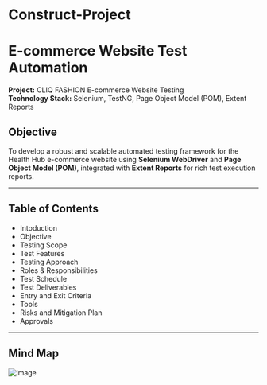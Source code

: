 # Construct-Project
# E-commerce Website Test Automation  
**Project:** CLIQ FASHION E-commerce Website Testing  
**Technology Stack:** Selenium, TestNG, Page Object Model (POM), Extent Reports  

## Objective

To develop a robust and scalable automated testing framework for the Health Hub e-commerce website using **Selenium WebDriver** and **Page Object Model (POM)**, integrated with **Extent Reports** for rich test execution reports.

---

## Table of Contents

- Intoduction
- Objective
- Testing Scope
- Test Features
- Testing Approach
- Roles & Responsibilities
- Test Schedule
- Test Deliverables
- Entry and Exit Criteria
- Tools
- Risks and Mitigation Plan
- Approvals

---

## Mind Map
![image](https://github.com/user-attachments/assets/b81d38b3-3020-416f-8b4a-70d58bf0317e)

